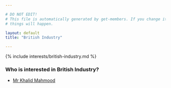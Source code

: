 ```yaml
---

# DO NOT EDIT!
# This file is automatically generated by get-members. If you change it, bad
# things will happen.

layout: default
title: "British Industry"

---
```


{% include interests/british-industry.md %}

### Who is interested in British Industry?


* [Mr Khalid Mahmood](/members/mr-khalid-mahmood.html)
